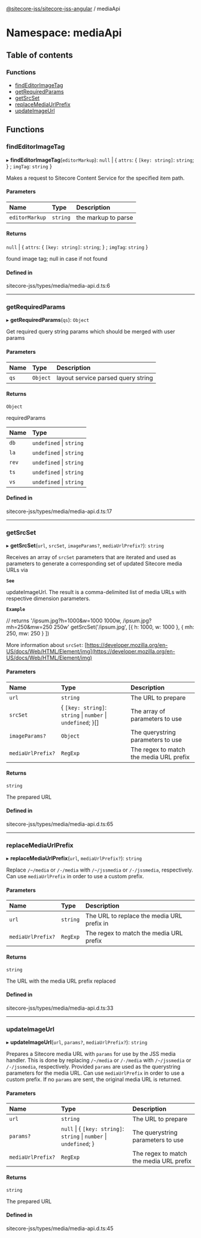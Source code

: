 [@sitecore-jss/sitecore-jss-angular](../README.md) / mediaApi

# Namespace: mediaApi

## Table of contents

### Functions

- [findEditorImageTag](mediaApi.md#findeditorimagetag)
- [getRequiredParams](mediaApi.md#getrequiredparams)
- [getSrcSet](mediaApi.md#getsrcset)
- [replaceMediaUrlPrefix](mediaApi.md#replacemediaurlprefix)
- [updateImageUrl](mediaApi.md#updateimageurl)

## Functions

### findEditorImageTag

▸ **findEditorImageTag**(`editorMarkup`): ``null`` \| { `attrs`: { `[key: string]`: `string`;  } ; `imgTag`: `string`  }

Makes a request to Sitecore Content Service for the specified item path.

#### Parameters

| Name | Type | Description |
| :------ | :------ | :------ |
| `editorMarkup` | `string` | the markup to parse |

#### Returns

``null`` \| { `attrs`: { `[key: string]`: `string`;  } ; `imgTag`: `string`  }

found image tag; null in case if not found

#### Defined in

sitecore-jss/types/media/media-api.d.ts:6

___

### getRequiredParams

▸ **getRequiredParams**(`qs`): `Object`

Get required query string params which should be merged with user params

#### Parameters

| Name | Type | Description |
| :------ | :------ | :------ |
| `qs` | `Object` | layout service parsed query string |

#### Returns

`Object`

requiredParams

| Name | Type |
| :------ | :------ |
| `db` | `undefined` \| `string` |
| `la` | `undefined` \| `string` |
| `rev` | `undefined` \| `string` |
| `ts` | `undefined` \| `string` |
| `vs` | `undefined` \| `string` |

#### Defined in

sitecore-jss/types/media/media-api.d.ts:17

___

### getSrcSet

▸ **getSrcSet**(`url`, `srcSet`, `imageParams?`, `mediaUrlPrefix?`): `string`

Receives an array of `srcSet` parameters that are iterated and used as parameters to generate
a corresponding set of updated Sitecore media URLs via

**`See`**

updateImageUrl. The result is a comma-delimited
list of media URLs with respective dimension parameters.

**`Example`**

// returns '/ipsum.jpg?h=1000&w=1000 1000w, /ipsum.jpg?mh=250&mw=250 250w'
getSrcSet('/ipsum.jpg', [{ h: 1000, w: 1000 }, { mh: 250, mw: 250 } ])

More information about `srcSet`: [https://developer.mozilla.org/en-US/docs/Web/HTML/Element/img](https://developer.mozilla.org/en-US/docs/Web/HTML/Element/img)

#### Parameters

| Name | Type | Description |
| :------ | :------ | :------ |
| `url` | `string` | The URL to prepare |
| `srcSet` | { `[key: string]`: `string` \| `number` \| `undefined`;  }[] | The array of parameters to use |
| `imageParams?` | `Object` | The querystring parameters to use |
| `mediaUrlPrefix?` | `RegExp` | The regex to match the media URL prefix |

#### Returns

`string`

The prepared URL

#### Defined in

sitecore-jss/types/media/media-api.d.ts:65

___

### replaceMediaUrlPrefix

▸ **replaceMediaUrlPrefix**(`url`, `mediaUrlPrefix?`): `string`

Replace `/~/media` or `/-/media` with `/~/jssmedia` or `/-/jssmedia`, respectively.
Can use `mediaUrlPrefix` in order to use a custom prefix.

#### Parameters

| Name | Type | Description |
| :------ | :------ | :------ |
| `url` | `string` | The URL to replace the media URL prefix in |
| `mediaUrlPrefix?` | `RegExp` | The regex to match the media URL prefix |

#### Returns

`string`

The URL with the media URL prefix replaced

#### Defined in

sitecore-jss/types/media/media-api.d.ts:33

___

### updateImageUrl

▸ **updateImageUrl**(`url`, `params?`, `mediaUrlPrefix?`): `string`

Prepares a Sitecore media URL with `params` for use by the JSS media handler.
This is done by replacing `/~/media` or `/-/media` with `/~/jssmedia` or `/-/jssmedia`, respectively.
Provided `params` are used as the querystring parameters for the media URL.
Can use `mediaUrlPrefix` in order to use a custom prefix.
If no `params` are sent, the original media URL is returned.

#### Parameters

| Name | Type | Description |
| :------ | :------ | :------ |
| `url` | `string` | The URL to prepare |
| `params?` | ``null`` \| { `[key: string]`: `string` \| `number` \| `undefined`;  } | The querystring parameters to use |
| `mediaUrlPrefix?` | `RegExp` | The regex to match the media URL prefix |

#### Returns

`string`

The prepared URL

#### Defined in

sitecore-jss/types/media/media-api.d.ts:45
